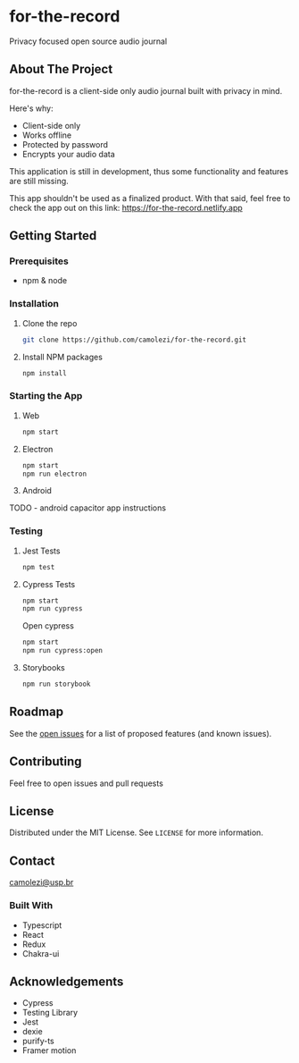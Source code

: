 # for-the-record
Privacy focused open source audio journal


<!-- ABOUT THE PROJECT -->
## About The Project

for-the-record is a client-side only audio journal built with privacy in mind.

Here's why:
* Client-side only
* Works offline
* Protected by password
* Encrypts your audio data

This application is still in development, thus some functionality and features are still missing.

This app shouldn't be used as a finalized product. With that said, feel free to check the app out on this link: 
https://for-the-record.netlify.app


<!-- GETTING STARTED -->
## Getting Started


### Prerequisites

* npm & node

### Installation

1. Clone the repo
   ```sh
   git clone https://github.com/camolezi/for-the-record.git
   ```
2. Install NPM packages
   ```sh
   npm install
   ```
### Starting the App

1. Web
   ```sh
   npm start
   ```
   
2. Electron
   ```sh
   npm start
   npm run electron
   ```

3. Android 
  
  TODO - android capacitor app instructions
   


   
### Testing


1. Jest Tests
   ```sh
   npm test
   ```
   
2. Cypress Tests
   ```sh
   npm start
   npm run cypress
   ```
   
   Open cypress
   ```sh
   npm start
   npm run cypress:open
   ```
   
2. Storybooks
   ```sh
   npm run storybook
   ```
   

<!-- ROADMAP -->
## Roadmap

See the [open issues](https://github.com/othneildrew/Best-README-Template/issues) for a list of proposed features (and known issues).



<!-- CONTRIBUTING -->
## Contributing
Feel free to open issues and pull requests


<!-- LICENSE -->
## License

Distributed under the MIT License. See `LICENSE` for more information.



<!-- CONTACT -->
## Contact
camolezi@usp.br


### Built With

* Typescript
* React
* Redux
* Chakra-ui


<!-- ACKNOWLEDGEMENTS -->
## Acknowledgements

* Cypress
* Testing Library
* Jest
* dexie
* purify-ts
* Framer motion

